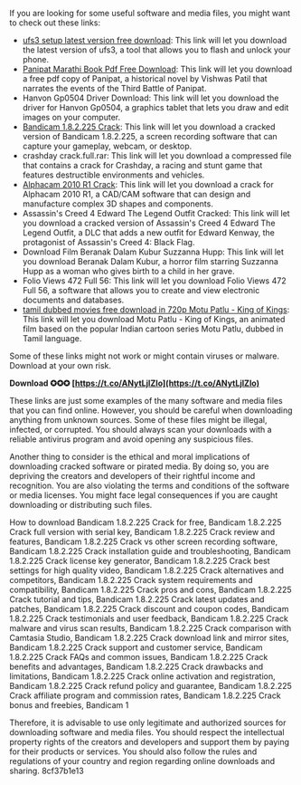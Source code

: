 If you are looking for some useful software and media files, you might want to check out these links:
 
- [ufs3 setup latest version free download](_EPGbvap-2vcPeN): This link will let you download the latest version of ufs3, a tool that allows you to flash and unlock your phone.
- [Panipat Marathi Book Pdf Free Download](-QDbhx4d_3MCcA7P7SH): This link will let you download a free pdf copy of Panipat, a historical novel by Vishwas Patil that narrates the events of the Third Battle of Panipat.
- Hanvon Gp0504 Driver Download: This link will let you download the driver for Hanvon Gp0504, a graphics tablet that lets you draw and edit images on your computer.
- [Bandicam 1.8.2.225 Crack](_T7M3PzcslVW): This link will let you download a cracked version of Bandicam 1.8.2.225, a screen recording software that can capture your gameplay, webcam, or desktop.
- crashday crack.full.rar: This link will let you download a compressed file that contains a crack for Crashday, a racing and stunt game that features destructible environments and vehicles.
- [Alphacam 2010 R1 Crack](_nvy89hRSiE): This link will let you download a crack for Alphacam 2010 R1, a CAD/CAM software that can design and manufacture complex 3D shapes and components.
- Assassin's Creed 4 Edward The Legend Outfit Cracked: This link will let you download a cracked version of Assassin's Creed 4 Edward The Legend Outfit, a DLC that adds a new outfit for Edward Kenway, the protagonist of Assassin's Creed 4: Black Flag.
- Download Film Beranak Dalam Kubur Suzzanna Hupp: This link will let you download Beranak Dalam Kubur, a horror film starring Suzzanna Hupp as a woman who gives birth to a child in her grave.
- Folio Views 472 Full 56: This link will let you download Folio Views 472 Full 56, a software that allows you to create and view electronic documents and databases.
- [tamil dubbed movies free download in 720p Motu Patlu - King of Kings](-t): This link will let you download Motu Patlu - King of Kings, an animated film based on the popular Indian cartoon series Motu Patlu, dubbed in Tamil language.

Some of these links might not work or might contain viruses or malware. Download at your own risk.
 
**Download ✪✪✪ [https://t.co/ANytLjIZIo](https://t.co/ANytLjIZIo)**


  
These links are just some examples of the many software and media files that you can find online. However, you should be careful when downloading anything from unknown sources. Some of these files might be illegal, infected, or corrupted. You should always scan your downloads with a reliable antivirus program and avoid opening any suspicious files.
 
Another thing to consider is the ethical and moral implications of downloading cracked software or pirated media. By doing so, you are depriving the creators and developers of their rightful income and recognition. You are also violating the terms and conditions of the software or media licenses. You might face legal consequences if you are caught downloading or distributing such files.
 
How to download Bandicam 1.8.2.225 Crack for free,  Bandicam 1.8.2.225 Crack full version with serial key,  Bandicam 1.8.2.225 Crack review and features,  Bandicam 1.8.2.225 Crack vs other screen recording software,  Bandicam 1.8.2.225 Crack installation guide and troubleshooting,  Bandicam 1.8.2.225 Crack license key generator,  Bandicam 1.8.2.225 Crack best settings for high quality video,  Bandicam 1.8.2.225 Crack alternatives and competitors,  Bandicam 1.8.2.225 Crack system requirements and compatibility,  Bandicam 1.8.2.225 Crack pros and cons,  Bandicam 1.8.2.225 Crack tutorial and tips,  Bandicam 1.8.2.225 Crack latest updates and patches,  Bandicam 1.8.2.225 Crack discount and coupon codes,  Bandicam 1.8.2.225 Crack testimonials and user feedback,  Bandicam 1.8.2.225 Crack malware and virus scan results,  Bandicam 1.8.2.225 Crack comparison with Camtasia Studio,  Bandicam 1.8.2.225 Crack download link and mirror sites,  Bandicam 1.8.2.225 Crack support and customer service,  Bandicam 1.8.2.225 Crack FAQs and common issues,  Bandicam 1.8.2.225 Crack benefits and advantages,  Bandicam 1.8.2.225 Crack drawbacks and limitations,  Bandicam 1.8.2.225 Crack online activation and registration,  Bandicam 1.8.2.225 Crack refund policy and guarantee,  Bandicam 1.8.2.225 Crack affiliate program and commission rates,  Bandicam 1.8.2.225 Crack bonus and freebies,  Bandicam 1
 
Therefore, it is advisable to use only legitimate and authorized sources for downloading software and media files. You should respect the intellectual property rights of the creators and developers and support them by paying for their products or services. You should also follow the rules and regulations of your country and region regarding online downloads and sharing.
 8cf37b1e13
 
